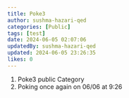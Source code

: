 ```yaml
---
title: Poke3
author: sushma-hazari-qed
categories: [Public]
tags: [test]
date: 2024-06-05 02:07:06 
updatedBy: sushma-hazari-qed
updated: 2024-06-05 23:26:35 
likes: 0
---
```


1. Poke3 public Category
2. Poking once again on 06/06 at 9:26